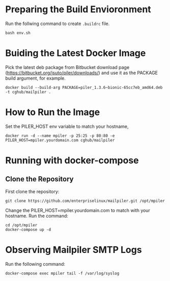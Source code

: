 # Preparing the Build Envioronment

Run the follwing command to create `.buildrc` file.

```
bash env.sh
```

# Buiding the Latest Docker Image 

Pick the latest deb package from Bitbucket download page (https://bitbucket.org/jsuto/piler/downloads/)
and use it as the PACKAGE build argument, for example.

```
docker build --build-arg PACKAGE=piler_1.3.6~bionic-65cc7eb_amd64.deb -t cghub/mailpiler .
```

# How to Run the Image

Set the PILER_HOST env variable to match your hostname, 

```
docker run -d --name mpiler -p 25:25 -p 80:80 -e PILER_HOST=mpiler.yourdomain.com cghub/mailpiler
```
# Running with docker-compose

## Clone the Repository

First clone the repository:

```
git clone https://github.com/enterpriselinux/mailpiler.git /opt/mpiler
```

Change the PILER_HOST=mpiler.yourdomain.com to match with your hostname. Run the command:

```
cd /opt/mpiler
docker-compose up -d
```
# Observing Mailpiler SMTP Logs

Run the following command:

```
docker-compose exec mpiler tail -f /var/log/syslog
```




